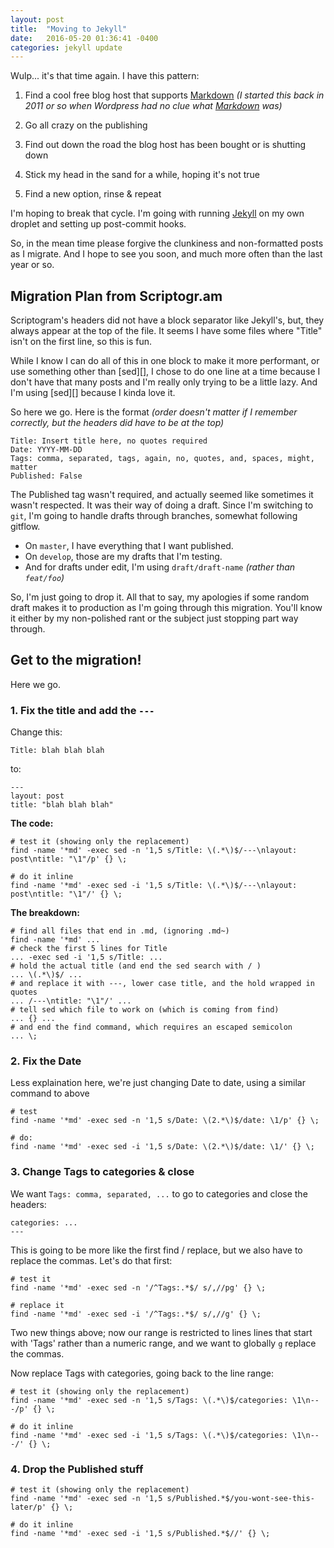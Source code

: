 ```yaml
---
layout: post
title:  "Moving to Jekyll"
date:   2016-05-20 01:36:41 -0400
categories: jekyll update
---
```

Wulp... it's that time again. I have this pattern:

1. Find a cool free blog host that supports [Markdown][] *(I started this back in 2011
or so when Wordpress had no clue what [Markdown][] was)*

2. Go all crazy on the publishing

3. Find out down the road the blog host has been bought or is shutting down

4. Stick my head in the sand for a while, hoping it's not true

5. Find a new option, rinse & repeat

I'm hoping to break that cycle. I'm going with running [Jekyll][] on my own droplet and
setting up post-commit hooks. 

So, in the mean time please forgive the clunkiness and non-formatted posts as I migrate.
And I hope to see you soon, and much more often than the last year or so.

## Migration Plan from Scriptogr.am

Scriptogram's headers did not have a block separator like Jekyll's, but, they always
appear at the top of the file. It seems I have some files where "Title" isn't on the
first line, so this is fun.

While I know I can do all of this in one block to make it more performant, or use something
other than [sed][], I chose to do one line at a time because I don't have that many posts and
I'm really only trying to be a little lazy. And I'm using [sed][] because I kinda love it.

So here we go. Here is the format *(order doesn't matter if I remember correctly, but the
headers did have to be at the top)*

	Title: Insert title here, no quotes required
	Date: YYYY-MM-DD
	Tags: comma, separated, tags, again, no, quotes, and, spaces, might, matter
	Published: False

The Published tag wasn't required, and actually seemed like sometimes it wasn't respected.
It was their way of doing a draft. Since I'm switching to `git`, I'm going to handle drafts
through branches, somewhat following gitflow.

+ On `master`, I have everything that I want published.
+ On `develop`, those are my drafts that I'm testing.
+ And for drafts under edit, I'm using `draft/draft-name` *(rather than `feat/foo`)* 

So, I'm just going to drop it. All that to say, my apologies if some random draft makes it
to production as I'm going through this migration. You'll know it either by my non-polished
rant or the subject just stopping part way through.

## Get to the migration!

Here we go.

### 1. Fix the title and add the `---`

Change this:

	Title: blah blah blah

to:
	
	---
	layout: post
	title: "blah blah blah"

**The code:**

	# test it (showing only the replacement)
	find -name '*md' -exec sed -n '1,5 s/Title: \(.*\)$/---\nlayout: post\ntitle: "\1"/p' {} \;

	# do it inline
	find -name '*md' -exec sed -i '1,5 s/Title: \(.*\)$/---\nlayout: post\ntitle: "\1"/' {} \;



**The breakdown:**

	# find all files that end in .md, (ignoring .md~)
	find -name '*md' ...
	# check the first 5 lines for Title
	... -exec sed -i '1,5 s/Title: ...
	# hold the actual title (and end the sed search with / )
	... \(.*\)$/ ...
	# and replace it with ---, lower case title, and the hold wrapped in quotes
	... /---\ntitle: "\1"/' ...
	# tell sed which file to work on (which is coming from find)
	... {} ...
	# and end the find command, which requires an escaped semicolon
	... \;


### 2. Fix the Date

Less explaination here, we're just changing Date to date, using a similar command to above

	# test
	find -name '*md' -exec sed -n '1,5 s/Date: \(2.*\)$/date: \1/p' {} \;

	# do:
	find -name '*md' -exec sed -i '1,5 s/Date: \(2.*\)$/date: \1/' {} \;

### 3. Change Tags to categories & close

We want `Tags: comma, separated, ...` to go to categories and close the headers:

	categories: ...
	---

This is going to be more like the first find / replace, but we also have to replace the
commas. Let's do that first:

	# test it
	find -name '*md' -exec sed -n '/^Tags:.*$/ s/,//pg' {} \;

	# replace it
	find -name '*md' -exec sed -i '/^Tags:.*$/ s/,//g' {} \;

Two new things above; now our range is restricted to lines lines that start with 'Tags'
rather than a numeric range, and we want to globally `g` replace the commas.

Now replace Tags with categories, going back to the line range:


	# test it (showing only the replacement)
	find -name '*md' -exec sed -n '1,5 s/Tags: \(.*\)$/categories: \1\n---/p' {} \;

	# do it inline
	find -name '*md' -exec sed -i '1,5 s/Tags: \(.*\)$/categories: \1\n---/' {} \;
	

### 4. Drop the Published stuff

	# test it (showing only the replacement)
	find -name '*md' -exec sed -n '1,5 s/Published.*$/you-wont-see-this-later/p' {} \;

	# do it inline
	find -name '*md' -exec sed -i '1,5 s/Published.*$//' {} \;
	




[jekyll]: http://jekyllrb.com/docs/home
[markdown]: http://daringfireball.net/projects/markdown/
